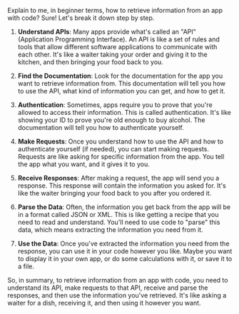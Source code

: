 Explain to me, in beginner terms, how to retrieve information from an app with code?
Sure! Let's break it down step by step.

1. **Understand APIs**: Many apps provide what's called an "API" (Application Programming Interface). An API is like a set of rules and tools that allow different software applications to communicate with each other. It's like a waiter taking your order and giving it to the kitchen, and then bringing your food back to you.

2. **Find the Documentation**: Look for the documentation for the app you want to retrieve information from. This documentation will tell you how to use the API, what kind of information you can get, and how to get it.

3. **Authentication**: Sometimes, apps require you to prove that you're allowed to access their information. This is called authentication. It's like showing your ID to prove you're old enough to buy alcohol. The documentation will tell you how to authenticate yourself.

4. **Make Requests**: Once you understand how to use the API and how to authenticate yourself (if needed), you can start making requests. Requests are like asking for specific information from the app. You tell the app what you want, and it gives it to you.

5. **Receive Responses**: After making a request, the app will send you a response. This response will contain the information you asked for. It's like the waiter bringing your food back to you after you ordered it.

6. **Parse the Data**: Often, the information you get back from the app will be in a format called JSON or XML. This is like getting a recipe that you need to read and understand. You'll need to use code to "parse" this data, which means extracting the information you need from it.

7. **Use the Data**: Once you've extracted the information you need from the response, you can use it in your code however you like. Maybe you want to display it in your own app, or do some calculations with it, or save it to a file.

So, in summary, to retrieve information from an app with code, you need to understand its API, make requests to that API, receive and parse the responses, and then use the information you've retrieved. It's like asking a waiter for a dish, receiving it, and then using it however you want.